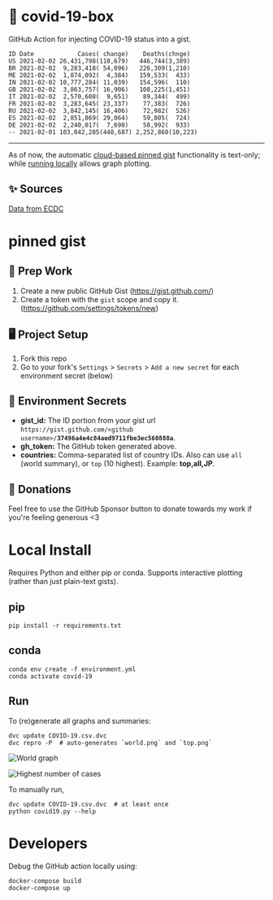 # 🏥 covid-19-box

GitHub Action for injecting COVID-19 status into a gist.

```
ID Date            Cases( change)    Deaths(chnge)
US 2021-02-02 26,431,798(110,679)   446,744(3,389)
BR 2021-02-02  9,283,418( 54,096)   226,309(1,210)
ME 2021-02-02  1,874,092(  4,384)   159,533(  433)
IN 2021-02-02 10,777,284( 11,039)   154,596(  110)
GB 2021-02-02  3,863,757( 16,906)   108,225(1,451)
IT 2021-02-02  2,570,608(  9,651)    89,344(  499)
FR 2021-02-02  3,283,645( 23,337)    77,383(  726)
RU 2021-02-02  3,842,145( 16,406)    72,982(  526)
ES 2021-02-02  2,851,869( 29,064)    59,805(  724)
DE 2021-02-02  2,240,017(  7,690)    58,992(  933)
-- 2021-02-01 103,042,285(448,687) 2,252,868(10,223)
```

---

As of now, the automatic [cloud-based pinned gist](#pinned-gist) functionality is text-only;
while [running locally](#local-install) allows graph plotting.

## ✨ Sources

[Data from ECDC](https://www.ecdc.europa.eu/en/publications-data/download-todays-data-geographic-distribution-covid-19-cases-worldwide)

# pinned gist

## 🎒 Prep Work
1. Create a new public GitHub Gist (https://gist.github.com/)
1. Create a token with the `gist` scope and copy it. (https://github.com/settings/tokens/new)

## 🖥 Project Setup
1. Fork this repo
1. Go to your fork's `Settings` > `Secrets` > `Add a new secret` for each environment secret (below)

## 🤫 Environment Secrets
- **gist_id:** The ID portion from your gist url `https://gist.github.com/<github username>/`**`37496a4e4c84aed9711fbe3ec560888a`**.
- **gh_token:** The GitHub token generated above.
- **countries:** Comma-separated list of country IDs. Also can use `all` (world summary), or `top` (10 highest). Example: **top,all,JP**.

## 💸 Donations

Feel free to use the GitHub Sponsor button to donate towards my work if you're feeling generous <3

# Local Install

Requires Python and either pip or conda. Supports interactive plotting (rather than just plain-text gists).

## pip

```
pip install -r requirements.txt
```

## conda

```
conda env create -f environment.yml
conda activate covid-19
```

## Run

To (re)generate all graphs and summaries:

```
dvc update COVID-19.csv.dvc
dvc repro -P  # auto-generates `world.png` and `top.png`
```

![World graph](world.png)

![Highest number of cases](top.png)

To manually run,

```
dvc update COVID-19.csv.dvc  # at least once
python covid19.py --help
```

# Developers

Debug the GitHub action locally using:

```
docker-compose build
docker-compose up
```
